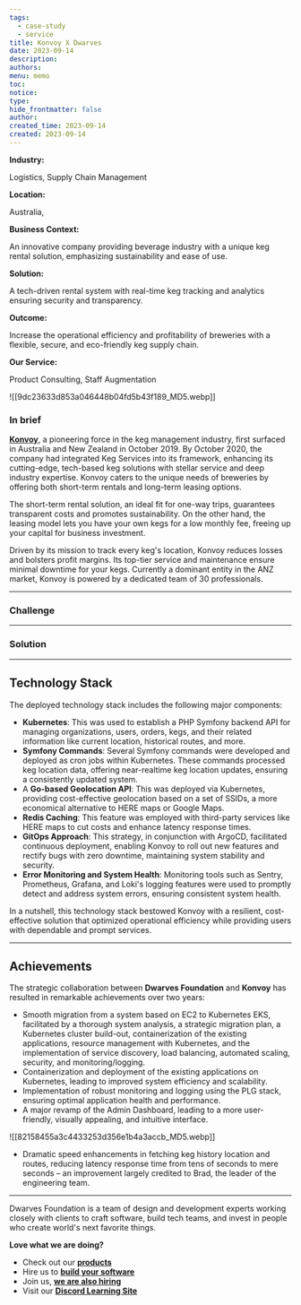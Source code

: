 ```yaml
---
tags:
  - case-study
  - service
title: Konvoy X Dwarves
date: 2023-09-14
description: 
authors: 
menu: memo
toc: 
notice: 
type: 
hide_frontmatter: false
author: 
created_time: 2023-09-14
created: 2023-09-14
---
```


<!-- column_list d283d8e2-ff8c-4d30-a987-d4a95cf3df78 -->

<!-- column 98b5d81d-cbf4-4f42-b017-9a2d15c034b8 -->

<!-- table_of_contents 47e1d790-2756-49aa-bdc4-470d5ccce5b6 -->


<!-- column 8b465a34-968b-4d23-9c98-4f454640bc90 -->

**Industry:**

Logistics, Supply Chain Management

**Location:** 

Australia, 

**Business Context:**

An innovative company providing beverage industry with a unique keg rental solution, emphasizing sustainability and ease of use.

**Solution:** 

A tech-driven rental system with real-time keg tracking and analytics ensuring security and transparency.

**Outcome:** 

Increase the operational efficiency and profitability of breweries with a flexible, secure, and eco-friendly keg supply chain.

**Our Service:** 

Product Consulting, Staff Augmentation

![[9dc23633d853a046448b04fd5b43f189_MD5.webp]]


### In brief

**[Konvoy](http://konvoykegs.com/)**, a pioneering force in the keg management industry, first surfaced in Australia and New Zealand in October 2019. By October 2020, the company had integrated Keg Services into its framework, enhancing its cutting-edge, tech-based keg solutions with stellar service and deep industry expertise. Konvoy caters to the unique needs of breweries by offering both short-term rentals and long-term leasing options.

The short-term rental solution, an ideal fit for one-way trips, guarantees transparent costs and promotes sustainability. On the other hand, the leasing model lets you have your own kegs for a low monthly fee, freeing up your capital for business investment.

Driven by its mission to track every keg's location, Konvoy reduces losses and bolsters profit margins. Its top-tier service and maintenance ensure minimal downtime for your kegs. Currently a dominant entity in the ANZ market, Konvoy is powered by a dedicated team of 30 professionals.


---

### Challenge


---

### Solution


---


## Technology Stack

The deployed technology stack includes the following major components:

* **Kubernetes**: This was used to establish a PHP Symfony backend API for managing organizations, users, orders, kegs, and their related information like current location, historical routes, and more.
* **Symfony Commands**: Several Symfony commands were developed and deployed as cron jobs within Kubernetes. These commands processed keg location data, offering near-realtime keg location updates, ensuring a consistently updated system.
* A **Go-based Geolocation API**: This was deployed via Kubernetes, providing cost-effective geolocation based on a set of SSIDs, a more economical alternative to HERE maps or Google Maps.
* **Redis Caching**: This feature was employed with third-party services like HERE maps to cut costs and enhance latency response times.
* **GitOps Approach**: This strategy, in conjunction with ArgoCD, facilitated continuous deployment, enabling Konvoy to roll out new features and rectify bugs with zero downtime, maintaining system stability and security.
* **Error Monitoring and System Health**: Monitoring tools such as Sentry, Prometheus, Grafana, and Loki's logging features were used to promptly detect and address system errors, ensuring consistent system health.

In a nutshell, this technology stack bestowed Konvoy with a resilient, cost-effective solution that optimized operational efficiency while providing users with dependable and prompt services.


---

## Achievements

The strategic collaboration between **Dwarves Foundation** and **Konvoy** has resulted in remarkable achievements over two years:

* Smooth migration from a system based on EC2 to Kubernetes EKS, facilitated by a thorough system analysis, a strategic migration plan, a Kubernetes cluster build-out, containerization of the existing applications, resource management with Kubernetes, and the implementation of service discovery, load balancing, automated scaling, security, and monitoring/logging.
* Containerization and deployment of the existing applications on Kubernetes, leading to improved system efficiency and scalability.
* Implementation of robust monitoring and logging using the PLG stack, ensuring optimal application health and performance.
* A major revamp of the Admin Dashboard, leading to a more user-friendly, visually appealing, and intuitive interface.

![[82158455a3c4433253d356e1b4a3accb_MD5.webp]]

* Dramatic speed enhancements in fetching keg history location and routes, reducing latency response time from tens of seconds to mere seconds – an improvement largely credited to Brad, the leader of the engineering team.

---


Dwarves Foundation is a team of design and development experts working closely with clients to craft software, build tech teams, and invest in people who create world's next favorite things.

**Love what we are doing?**

* Check out our **[products](https://superbits.co/)**
* Hire us to **[build your software](https://d.foundation/)**
* Join us, **[we are also hiring](https://github.com/dwarvesf/WeAreHiring)**
* Visit our **[Discord Learning Site](https://discord.gg/dzNBpNTVEZ)**